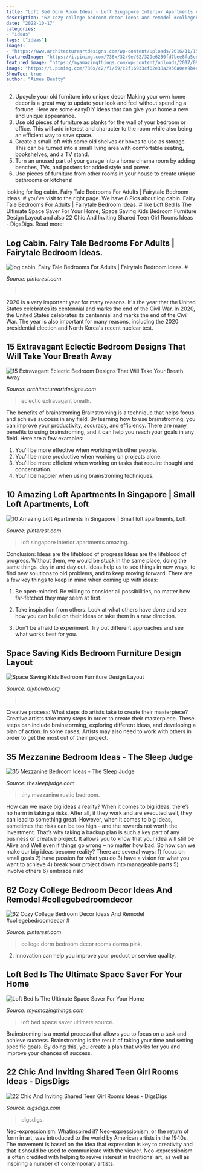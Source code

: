 ```yaml
---
title: "Loft Bed Dorm Room Ideas - Loft Singapore Interior Apartments Amazing"
description: "62 cozy college bedroom decor ideas and remodel #collegebedroomdecor #"
date: "2022-10-17"
categories:
- "ideas"
tags: ["ideas"]
images:
- "https://www.architectureartdesigns.com/wp-content/uploads/2016/11/15-Extravagant-Eclectic-Bedroom-Designs-That-Will-Take-Your-Breath-Away-3-857x1024.jpg"
featuredImage: "https://i.pinimg.com/736x/32/9e/62/329e6250fd7bee8fa5ee0feff564e98b--loft-apartments-tv-consoles.jpg"
featured_image: "https://myamazingthings.com/wp-content/uploads/2017/09/loft-bed-2.jpg"
image: "https://i.pinimg.com/736x/c2/f1/69/c2f16933cf02e38a2956a0ee9b4e7ac0.jpg"
ShowToc: true
author: "Aimee Beatty"
---
```



2. Upcycle your old furniture into unique decor
Making your own home decor is a great way to update your look and feel without spending a fortune. Here are some easyDIY ideas that can give your home a new and unique appearance. 
1. Use old pieces of furniture as planks for the wall of your bedroom or office. This will add interest and character to the room while also being an efficient way to save space.
2. Create a small loft with some old shelves or boxes to use as storage. This can be turned into a small living area with comfortable seating, bookshelves, and a TV stand.
3. Turn an unused part of your garage into a home cinema room by adding benches, TVs, and posters for added style and power.
4. Use pieces of furniture from other rooms in your house to create unique bathrooms or kitchens!

	

		
looking for log cabin. Fairy Tale Bedrooms For Adults | Fairytale Bedroom Ideas. # you've visit to the right page. We have 8 Pics about log cabin. Fairy Tale Bedrooms For Adults | Fairytale Bedroom Ideas. # like Loft Bed Is The Ultimate Space Saver For Your Home, Space Saving Kids Bedroom Furniture Design Layout and also 22 Chic And Inviting Shared Teen Girl Rooms Ideas - DigsDigs. Read more:
		
    
## Log Cabin. Fairy Tale Bedrooms For Adults | Fairytale Bedroom Ideas. #

<img loading=lazy src="https://i.pinimg.com/736x/42/77/27/427727deb8a154c1779062c9b670f4ce.jpg" onerror="this.onerror=null;this.src='https://tse4.mm.bing.net/th?id=OIP.zLFIKWK8631k12oE9zo_UgAAAA&amp;pid=15.1';" alt="log cabin. Fairy Tale Bedrooms For Adults | Fairytale Bedroom Ideas. #">

_Source: pinterest.com_

>. 

	

2020 is a very important year for many reasons. It's the year that the United States celebrates its centennial and marks the end of the Civil War.
In 2020, the United States celebrates its centennial and marks the end of the Civil War. The year is also important for many reasons, including the 2020 presidential election and North Korea's recent nuclear test.

    
## 15 Extravagant Eclectic Bedroom Designs That Will Take Your Breath Away

<img loading=lazy src="https://www.architectureartdesigns.com/wp-content/uploads/2016/11/15-Extravagant-Eclectic-Bedroom-Designs-That-Will-Take-Your-Breath-Away-3-857x1024.jpg" onerror="this.onerror=null;this.src='https://tse1.mm.bing.net/th?id=OIP.xNoZeArqWg_PrOnCwZpXIgHaI2&amp;pid=15.1';" alt="15 Extravagant Eclectic Bedroom Designs That Will Take Your Breath Away">

_Source: architectureartdesigns.com_

>eclectic extravagant breath. 

	

The benefits of brainstroming
Brainstroming is a technique that helps focus and achieve success in any field. By learning how to use brainstroming, you can improve your productivity, accuracy, and efficiency. There are many benefits to using brainstroming, and it can help you reach your goals in any field. Here are a few examples:
1. You’ll be more effective when working with other people.
2. You’ll be more productive when working on projects alone.
3. You’ll be more efficient when working on tasks that require thought and concentration.
4. You’ll be happier when using brainstroming techniques.

    
## 10 Amazing Loft Apartments In Singapore | Small Loft Apartments, Loft

<img loading=lazy src="https://i.pinimg.com/736x/32/9e/62/329e6250fd7bee8fa5ee0feff564e98b--loft-apartments-tv-consoles.jpg" onerror="this.onerror=null;this.src='https://tse4.mm.bing.net/th?id=OIP.1rtVQBIVLpyku43usx_-XQHaLH&amp;pid=15.1';" alt="10 Amazing Loft Apartments In Singapore | Small loft apartments, Loft">

_Source: pinterest.com_

>loft singapore interior apartments amazing. 

	

Conclusion: Ideas are the lifeblood of progress
Ideas are the lifeblood of progress. Without them, we would be stuck in the same place, doing the same things, day in and day out. Ideas help us to see things in new ways, to find new solutions to old problems, and to keep moving forward.
There are a few key things to keep in mind when coming up with ideas:

1. Be open-minded. Be willing to consider all possibilities, no matter how far-fetched they may seem at first.

2. Take inspiration from others. Look at what others have done and see how you can build on their ideas or take them in a new direction.

3. Don’t be afraid to experiment. Try out different approaches and see what works best for you.

    
## Space Saving Kids Bedroom Furniture Design Layout

<img loading=lazy src="https://www.diyhowto.org/wp-content/uploads/DIYHowto-Space-Saving-Kids-Room-Furniture-Design-03.jpg" onerror="this.onerror=null;this.src='https://tse2.mm.bing.net/th?id=OIP.k-pmjK7a3CYjL-s5V2mqOgHaFR&amp;pid=15.1';" alt="Space Saving Kids Bedroom Furniture Design Layout">

_Source: diyhowto.org_

>. 

	

Creative process: What steps do artists take to create their masterpiece?
Creative artists take many steps in order to create their masterpiece. These steps can include brainstorming, exploring different ideas, and developing a plan of action. In some cases, Artists may also need to work with others in order to get the most out of their project.

    
## 35 Mezzanine Bedroom Ideas - The Sleep Judge

<img loading=lazy src="https://www.thesleepjudge.com/wp-content/uploads/2017/06/Rustic-Tiny-House.jpg" onerror="this.onerror=null;this.src='https://tse1.mm.bing.net/th?id=OIP.qNeoweE_D_zFRXfjP-kZngHaJ4&amp;pid=15.1';" alt="35 Mezzanine Bedroom Ideas - The Sleep Judge">

_Source: thesleepjudge.com_

>tiny mezzanine rustic bedroom. 

	

How can we make big ideas a reality?
When it comes to big ideas, there’s no harm in taking a risks. After all, if they work and are executed well, they can lead to something great. However, when it comes to big ideas, sometimes the risks can be too high – and the rewards not worth the investment. That’s why taking a backup plan is such a key part of any business or creative project. It allows you to know that your idea will still be Alive and Well even if things go wrong – no matter how bad. So how can we make our big ideas become reality?
There are several ways: 1) focus on small goals 2) have passion for what you do 3) have a vision for what you want to achieve 4) break your project down into manageable parts 5) involve others 6) embrace risk!

    
## 62 Cozy College Bedroom Decor Ideas And Remodel #collegebedroomdecor #

<img loading=lazy src="https://i.pinimg.com/736x/c2/f1/69/c2f16933cf02e38a2956a0ee9b4e7ac0.jpg" onerror="this.onerror=null;this.src='https://tse2.mm.bing.net/th?id=OIP.QduVNUtF2Eqr5av_LrMVTgHaJ3&amp;pid=15.1';" alt="62 Cozy College Bedroom Decor Ideas And Remodel #collegebedroomdecor #">

_Source: pinterest.com_

>college dorm bedroom decor rooms dorms pink. 

	

2. Innovation can help you improve your product or service quality.

    
## Loft Bed Is The Ultimate Space Saver For Your Home

<img loading=lazy src="https://myamazingthings.com/wp-content/uploads/2017/09/loft-bed-2.jpg" onerror="this.onerror=null;this.src='https://tse3.mm.bing.net/th?id=OIP.KMnbnlDJod4NYB3VMlKkfwHaLH&amp;pid=15.1';" alt="Loft Bed Is The Ultimate Space Saver For Your Home">

_Source: myamazingthings.com_

>loft bed space saver ultimate source. 

	

Brainstroming is a mental process that allows you to focus on a task and achieve success. Brainstroming is the result of taking your time and setting specific goals. By doing this, you create a plan that works for you and improve your chances of success.

    
## 22 Chic And Inviting Shared Teen Girl Rooms Ideas - DigsDigs

<img loading=lazy src="https://www.digsdigs.com/photos/chic-and-inviting-shared-teen-girl-rooms-ideas-11.jpg" onerror="this.onerror=null;this.src='https://tse4.mm.bing.net/th?id=OIP.FbbFW2VVomJEEsWn5xfJmgHaLH&amp;pid=15.1';" alt="22 Chic And Inviting Shared Teen Girl Rooms Ideas - DigsDigs">

_Source: digsdigs.com_

>digsdigs. 

	

Neo-expressionism: Whatinspired it?
Neo-expressionism, or the return of form in art, was introduced to the world by American artists in the 1940s. The movement is based on the idea that expression is key to creativity and that it should be used to communicate with the viewer. Neo-expressionism is often credited with helping to revive interest in traditional art, as well as inspiring a number of contemporary artists.

